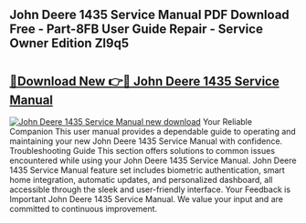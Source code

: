 ## John Deere 1435 Service Manual PDF Download Free - Part-8FB User Guide Repair - Service Owner Edition Zl9q5

# <h2><a href="http://bc91945.oget.top/?id=John+Deere+1435+Service+Manual">🔗Download New 👉🔴 John Deere 1435 Service Manual</a></h2>

[![John Deere 1435 Service Manual new download](https://i.imgur.com/5g1atiW.png)](http://bc91945.oget.top/?id=John+Deere+1435+Service+Manual)
Your Reliable Companion This user manual provides a dependable guide to operating and maintaining your new John Deere 1435 Service Manual with confidence. Troubleshooting Guide This section offers solutions to common issues encountered while using your John Deere 1435 Service Manual. John Deere 1435 Service Manual feature set includes biometric authentication, smart home integration, automatic updates, and personalized dashboard, all accessible through the sleek and user-friendly interface. Your Feedback is Important John Deere 1435 Service Manual. We value your input and are committed to continuous improvement.
